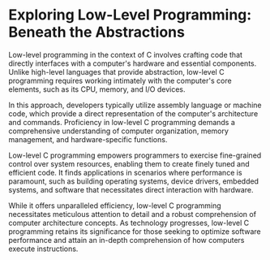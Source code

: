 # Exploring Low-Level Programming: Beneath the Abstractions

Low-level programming in the context of C involves crafting code that directly interfaces with a computer's hardware and essential components. Unlike high-level languages that provide abstraction, low-level C programming requires working intimately with the computer's core elements, such as its CPU, memory, and I/O devices.

In this approach, developers typically utilize assembly language or machine code, which provide a direct representation of the computer's architecture and commands. Proficiency in low-level C programming demands a comprehensive understanding of computer organization, memory management, and hardware-specific functions.

Low-level C programming empowers programmers to exercise fine-grained control over system resources, enabling them to create finely tuned and efficient code. It finds applications in scenarios where performance is paramount, such as building operating systems, device drivers, embedded systems, and software that necessitates direct interaction with hardware.

While it offers unparalleled efficiency, low-level C programming necessitates meticulous attention to detail and a robust comprehension of computer architecture concepts. As technology progresses, low-level C programming retains its significance for those seeking to optimize software performance and attain an in-depth comprehension of how computers execute instructions.
